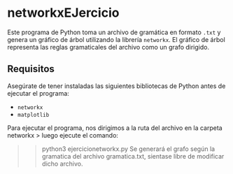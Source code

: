 # networkxEJercicio


Este programa de Python toma un archivo de gramática en formato `.txt` y genera un gráfico de árbol utilizando la librería `networkx`. El gráfico de árbol representa las reglas gramaticales del archivo como un grafo dirigido.

## Requisitos

Asegúrate de tener instaladas las siguientes bibliotecas de Python antes de ejecutar el programa:

- `networkx`
- `matplotlib`

Para ejecutar el programa, nos dirigimos a la ruta del archivo en la carpeta networkx > luego ejecute el comando:
>> python3 ejercicionetworkx.py
Se generará el grafo según la gramatica del archivo gramatica.txt, sientase libre de modificar dicho archivo.

